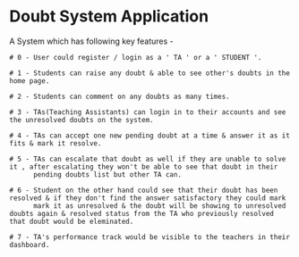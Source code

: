 # Doubt System Application

A System which has following key features - 

    # 0 - User could register / login as a ' TA ' or a ' STUDENT '.

    # 1 - Students can raise any doubt & able to see other's doubts in the home page.

    # 2 - Students can comment on any doubts as many times.

    # 3 - TAs(Teaching Assistants) can login in to their accounts and see the unresolved doubts on the system.

    # 4 - TAs can accept one new pending doubt at a time & answer it as it fits & mark it resolve.

    # 5 - TAs can escalate that doubt as well if they are unable to solve it , after escalating they won't be able to see that doubt in their
          pending doubts list but other TA can.

    # 6 - Student on the other hand could see that their doubt has been resolved & if they don't find the answer satisfactory they could mark
          mark it as unresolved & the doubt will be showing to unresolved doubts again & resolved status from the TA who previously resolved that doubt would be eleminated.

    # 7 - TA's performance track would be visible to the teachers in their dashboard.